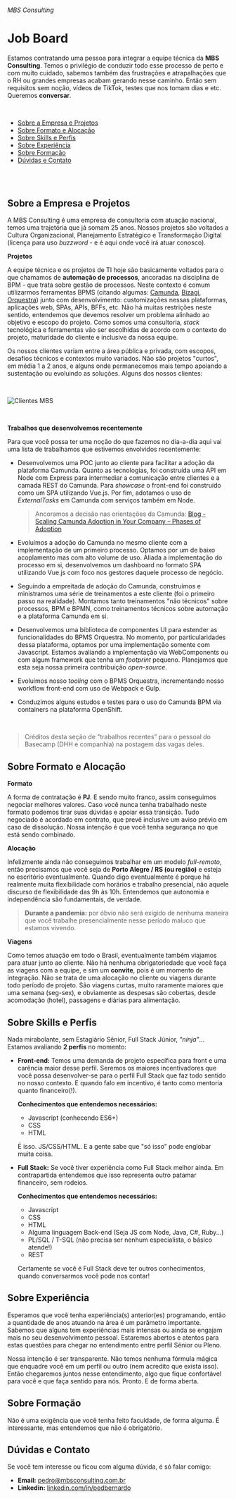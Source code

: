 ###### MBS Consulting
# Job Board


Estamos contratando uma pessoa para integrar a equipe técnica da **MBS Consulting**. Temos o privilégio de conduzir todo esse processo de perto e com muito cuidado, sabemos também das frustrações e atrapalhações que o RH ou grandes empresas acabam gerando nesse caminho. Então sem requisitos sem noção, vídeos de TikTok, testes que nos tomam dias e etc. Queremos **conversar**.

<br>

- [Sobre a Empresa e Projetos](#Sobre-a-Empresa-e-Projetos)
- [Sobre Formato e Alocação](#Sobre-formato-e-alocação)
- [Sobre Skills e Perfis](#Sobre-Skills-e-Perfis)
- [Sobre Experiência](#Sobre-Experiência)
- [Sobre Formação](#Sobre-Formação)
- [Dúvidas e Contato](#Dúvidas-e-Contato)

<br>
<br>

## Sobre a Empresa e Projetos

A MBS Consulting é uma empresa de consultoria com atuação nacional, temos uma trajetória que já somam 25 anos. Nossos projetos são voltados a Cultura Organizacional, Planejamento Estratégico e Transformação Digital (licença para uso *buzzword* - e é aqui onde você irá atuar conosco).


**Projetos**

A equipe técnica e os projetos de TI hoje são basicamente voltados para o que chamamos de **automação de processos**, ancoradas na disciplina de BPM - que trata sobre gestão de processos. Neste contexto é comum utilizarmos ferramentas BPMS (citando algumas: [Camunda](https://camunda.com/), [Bizagi](https://www.bizagi.com/en/platform/studio), [Orquestra](https://www.smlbrasil.com.br/bpm)) junto com desenvolvimento: customizações nessas plataformas, aplicações web, SPAs, APIs, BFFs, etc. Não há muitas restrições neste sentido, entendemos que devemos resolver um problema alinhado ao objetivo e escopo do projeto. Como somos uma consultoria, *stack* tecnológica e ferramentas vão ser escolhidas de acordo com o contexto do projeto, maturidade do cliente e inclusive da nossa equipe.

Os nossos clientes variam entre a área pública e privada, com escopos, desafios técnicos e contextos muito variados. Não são projetos "curtos", em média 1 a 2 anos, e alguns onde permanecemos mais tempo apoiando a sustentação ou evoluindo as soluções. Alguns dos nossos clientes:

<br>

![Clientes MBS](https://static.wixstatic.com/media/1920d2_e542453cc25341a7a55afc324beec82f~mv2.png/v1/fill/w_600,h_494,al_c,q_85,usm_0.66_1.00_0.01/Logos_Clientes-2.webp)

<br>

**Trabalhos que desenvolvemos recentemente**

Para que você possa ter uma noção do que fazemos no dia-a-dia aqui vai uma lista de trabalhamos que estivemos envolvidos recentemente:

- Desenvolvemos uma POC junto ao cliente para facilitar a adoção da plataforma Camunda. Quanto as tecnologias, foi construída uma API em Node com Express para intermediar a comunicação entre clientes e a camada REST do Camunda. Para *showcase* o front-end foi construído como um SPA utilizando Vue.js. Por fim, adotamos o uso de *ExternalTasks* em Camunda com serviços também em Node.
  >  Ancoramos a decisão nas orientações da Camunda: [Blog - Scaling Camunda Adoption in Your Company – Phases of Adoption](https://camunda.com/blog/2020/07/scaling-camunda-adoption-in-your-company-phases-of-adoption/)

- Evoluímos a adoção do Camunda no mesmo cliente com a implementação de um primeiro processo. Optamos por um de baixo acoplamento mas com alto volume de uso. Aliada a implementação do processo em si, desenvolvemos um dashboard no formato SPA utilizando Vue.js com foco nos gestores daquele processo de negócio.
 
- Seguindo a empreitada de adoção do Camunda, construímos e ministramos uma série de treinamentos a este cliente (foi o primeiro passo na realidade). Montamos tanto treinamentos "não técnicos" sobre processos, BPM e BPMN, como treinamentos técnicos sobre automação e a plataforma Camunda em si.

- Desenvolvemos uma biblioteca de componentes UI para estender as funcionalidades do BPMS Orquestra. No momento, por particularidades dessa plataforma, optamos por uma implementação somente com Javascript. Estamos avaliando a implementação via WebComponents ou com algum framework que tenha um *footprint* pequeno. Planejamos que esta seja nossa primeira contribuição *open-source*.

- Evoluímos nosso *tooling* com o BPMS Orquestra, incrementando nosso workflow front-end com uso de Webpack e Gulp.
- Conduzimos alguns estudos e testes para o uso do Camunda BPM via containers na plataforma OpenShift.

<br>

> Créditos desta seção de "trabalhos recentes" para o pessoal do Basecamp (DHH e companhia) na postagem das vagas deles.

## Sobre Formato e Alocação

**Formato**

A forma de contratação é **PJ**. E sendo muito franco, assim conseguimos negociar melhores valores. Caso você nunca tenha trabalhado neste formato podemos tirar suas dúvidas e apoiar essa transição. Tudo negociado é acordado em contrato, que prevê inclusive um aviso prévio em caso de dissolução. Nossa intenção é que você tenha segurança no que está sendo combinado.



**Alocação**

Infelizmente ainda não conseguimos trabalhar em um modelo *full-remoto*, então precisamos que você seja de **Porto Alegre / RS (ou região)** e esteja no escritório eventualmente. Quando digo eventualmente é porque há realmente muita flexibilidade com horários e trabalho presencial, não aquele discurso de flexibilidade das 9h às 10h. Entendemos que autonomia e independência são fundamentais, de verdade.

>  **Durante a pandemia:** por óbvio não será exigido de nenhuma maneira que você trabalhe presencialmente nesse período maluco que estamos vivendo.



**Viagens**

Como temos atuação em todo o Brasil, eventualmente também viajamos para atuar junto ao cliente. Não há nenhuma obrigatoriedade que você faça as viagens com a equipe, e sim um **convite**, pois é um momento de integração. Não se trata de uma alocação no cliente ou viagens durante todo período de projeto. São viagens curtas, muito raramente maiores que uma semana (seg-sex), e obviamente as despesas são cobertas, desde acomodação (hotel), passagens e diárias para alimentação.

## Sobre Skills e Perfis
Nada mirabolante, sem Estagiário Sênior, Full Stack Júnior, *"ninja"*... Estamos avaliando **2 perfis** no momento:

- **Front-end:** Temos uma demanda de projeto específica para front e uma carência maior desse perfil. Seremos os maiores incentivadores que você possa desenvolver-se para o perfil Full Stack que faz todo sentido no nosso contexto. E quando falo em incentivo, é tanto como mentoria quanto financeiro(!).

  **Conhecimentos que entendemos necessários:**

  - Javascript (conhecendo ES6+)
  - CSS
  - HTML

  É isso. JS/CSS/HTML. E a gente sabe que "só isso" pode englobar muita coisa.

- **Full Stack:** Se você tiver experiência como Full Stack melhor ainda. Em contrapartida entendemos que isso representa outro patamar financeiro, sem rodeios.

  **Conhecimentos que entendemos necessários:**

  - Javascript
  - CSS
  - HTML
  - Alguma linguagem Back-end (Seja JS com Node, Java, C#, Ruby...)
  - PL/SQL / T-SQL (não precisa ser nenhum especialista, o básico atende!)
  - REST
  
  Certamente se você é Full Stack deve ter outros conhecimentos, quando conversarmos você pode nos contar!

## Sobre Experiência

Esperamos que você tenha experiência(s) anterior(es) programando, então a quantidade de anos atuando na área é um parâmetro importante. Sabemos que alguns tem experiências mais intensas ou ainda se engajam mais no seu desenvolvimento pessoal. Estaremos abertos e atentos para estas questões para chegar no entendimento entre perfil Sênior ou Pleno.

Nossa intenção é ser transparente. Não temos nenhuma fórmula mágica que enquadre você em um perfil ou outro (nem acredito que exista isso). Então chegaremos juntos nesse entendimento, algo que fique confortável para você e que faça sentido para nós. Pronto. E de forma aberta.



## Sobre Formação

Não é uma exigência que você tenha feito faculdade, de forma alguma. É interessante, mas entendemos que não é obrigatório.



## Dúvidas e Contato

Se você tem interesse ou ficou com alguma dúvida, é só falar comigo:

- **Email:** pedro@mbsconsulting.com.br
- **Linkedin:** [linkedin.com/in/pedbernardo](https://www.linkedin.com/in/pedbernardo/)
